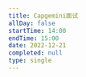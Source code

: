 ```yaml
---
title: Capgemini面试
allDay: false
startTime: 14:00
endTime: 15:00
date: 2022-12-21
completed: null
type: single
---
```


